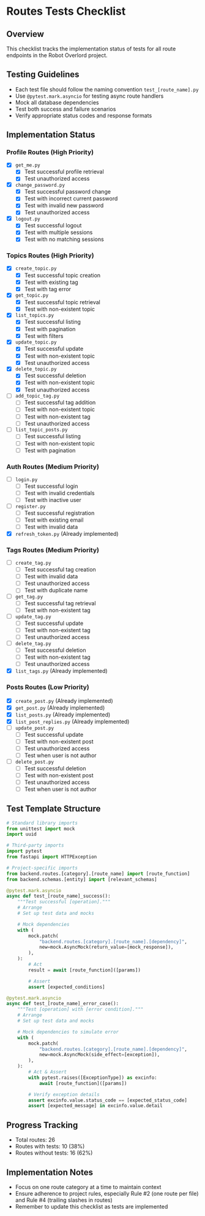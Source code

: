# Routes Tests Checklist

## Overview
This checklist tracks the implementation status of tests for all route endpoints in the Robot Overlord project.

## Testing Guidelines
- Each test file should follow the naming convention `test_[route_name].py`
- Use `@pytest.mark.asyncio` for testing async route handlers
- Mock all database dependencies
- Test both success and failure scenarios
- Verify appropriate status codes and response formats

## Implementation Status

### Profile Routes (High Priority)
- [x] `get_me.py`
  - [x] Test successful profile retrieval
  - [x] Test unauthorized access
- [x] `change_password.py`
  - [x] Test successful password change
  - [x] Test with incorrect current password
  - [x] Test with invalid new password
  - [x] Test unauthorized access
- [x] `logout.py`
  - [x] Test successful logout
  - [x] Test with multiple sessions
  - [x] Test with no matching sessions

### Topics Routes (High Priority)
- [x] `create_topic.py`
  - [x] Test successful topic creation
  - [x] Test with existing tag
  - [x] Test with tag error
- [x] `get_topic.py`
  - [x] Test successful topic retrieval
  - [x] Test with non-existent topic
- [x] `list_topics.py`
  - [x] Test successful listing
  - [x] Test with pagination
  - [x] Test with filters
- [x] `update_topic.py`
  - [x] Test successful update
  - [x] Test with non-existent topic
  - [x] Test unauthorized access
- [x] `delete_topic.py`
  - [x] Test successful deletion
  - [x] Test with non-existent topic
  - [x] Test unauthorized access
- [ ] `add_topic_tag.py`
  - [ ] Test successful tag addition
  - [ ] Test with non-existent topic
  - [ ] Test with non-existent tag
  - [ ] Test unauthorized access
- [ ] `list_topic_posts.py`
  - [ ] Test successful listing
  - [ ] Test with non-existent topic
  - [ ] Test with pagination

### Auth Routes (Medium Priority)
- [ ] `login.py`
  - [ ] Test successful login
  - [ ] Test with invalid credentials
  - [ ] Test with inactive user
- [ ] `register.py`
  - [ ] Test successful registration
  - [ ] Test with existing email
  - [ ] Test with invalid data
- [x] `refresh_token.py` (Already implemented)

### Tags Routes (Medium Priority)
- [ ] `create_tag.py`
  - [ ] Test successful tag creation
  - [ ] Test with invalid data
  - [ ] Test unauthorized access
  - [ ] Test with duplicate name
- [ ] `get_tag.py`
  - [ ] Test successful tag retrieval
  - [ ] Test with non-existent tag
- [ ] `update_tag.py`
  - [ ] Test successful update
  - [ ] Test with non-existent tag
  - [ ] Test unauthorized access
- [ ] `delete_tag.py`
  - [ ] Test successful deletion
  - [ ] Test with non-existent tag
  - [ ] Test unauthorized access
- [x] `list_tags.py` (Already implemented)

### Posts Routes (Low Priority)
- [x] `create_post.py` (Already implemented)
- [x] `get_post.py` (Already implemented)
- [x] `list_posts.py` (Already implemented)
- [x] `list_post_replies.py` (Already implemented)
- [ ] `update_post.py`
  - [ ] Test successful update
  - [ ] Test with non-existent post
  - [ ] Test unauthorized access
  - [ ] Test when user is not author
- [ ] `delete_post.py`
  - [ ] Test successful deletion
  - [ ] Test with non-existent post
  - [ ] Test unauthorized access
  - [ ] Test when user is not author

## Test Template Structure

```python
# Standard library imports
from unittest import mock
import uuid

# Third-party imports
import pytest
from fastapi import HTTPException

# Project-specific imports
from backend.routes.[category].[route_name] import [route_function]
from backend.schemas.[entity] import [relevant_schemas]

@pytest.mark.asyncio
async def test_[route_name]_success():
    """Test successful [operation]."""
    # Arrange
    # Set up test data and mocks

    # Mock dependencies
    with (
        mock.patch(
            "backend.routes.[category].[route_name].[dependency]",
            new=mock.AsyncMock(return_value=[mock_response]),
        ),
    ):
        # Act
        result = await [route_function]([params])

        # Assert
        assert [expected_conditions]

@pytest.mark.asyncio
async def test_[route_name]_error_case():
    """Test [operation] with [error condition]."""
    # Arrange
    # Set up test data and mocks

    # Mock dependencies to simulate error
    with (
        mock.patch(
            "backend.routes.[category].[route_name].[dependency]",
            new=mock.AsyncMock(side_effect=[exception]),
        ),
    ):
        # Act & Assert
        with pytest.raises([ExceptionType]) as excinfo:
            await [route_function]([params])

        # Verify exception details
        assert excinfo.value.status_code == [expected_status_code]
        assert [expected_message] in excinfo.value.detail
```

## Progress Tracking
- Total routes: 26
- Routes with tests: 10 (38%)
- Routes without tests: 16 (62%)

## Implementation Notes
- Focus on one route category at a time to maintain context
- Ensure adherence to project rules, especially Rule #2 (one route per file) and Rule #4 (trailing slashes in routes)
- Remember to update this checklist as tests are implemented
